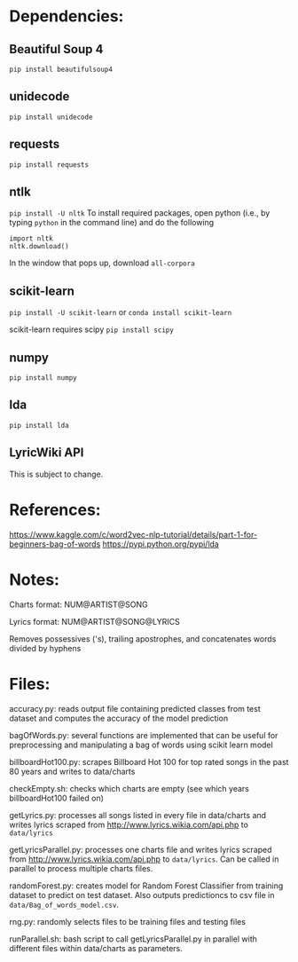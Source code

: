 Dependencies:
=============

Beautiful Soup 4
----------------
`pip install beautifulsoup4`

unidecode
---------
`pip install unidecode`

requests
--------
`pip install requests`

ntlk
----
`pip install -U nltk`
To install required packages, open python (i.e., by typing `python` in the command line) and
do the following
```
import nltk
nltk.download()
```
In the window that pops up, download `all-corpora`

scikit-learn
------------
`pip install -U scikit-learn` or `conda install scikit-learn`

scikit-learn requires scipy
`pip install scipy`

numpy
-----
`pip install numpy`

lda
---
`pip install lda`

LyricWiki API
-------------
This is subject to change.

References:
=============
https://www.kaggle.com/c/word2vec-nlp-tutorial/details/part-1-for-beginners-bag-of-words
https://pypi.python.org/pypi/lda

Notes:
======
Charts format: NUM@ARTIST@SONG

Lyrics format: NUM@ARTIST@SONG@LYRICS

Removes possessives ('s), trailing apostrophes, and concatenates words divided by hyphens


Files:
======
accuracy.py: reads output file containing predicted classes from test dataset and computes the accuracy of the model prediction

bagOfWords.py: several functions are implemented that can be useful for preprocessing and manipulating a bag of words using scikit learn model

billboardHot100.py: scrapes Billboard Hot 100 for top rated songs in the past 80 years and writes to data/charts

checkEmpty.sh: checks which charts are empty (see which years billboardHot100 failed on)

getLyrics.py: processes all songs listed in every file in data/charts and writes lyrics scraped from http://www.lyrics.wikia.com/api.php to `data/lyrics`

getLyricsParallel.py: processes one charts file and writes lyrics scraped from http://www.lyrics.wikia.com/api.php to `data/lyrics`. Can be called in parallel to process multiple charts files.

randomForest.py: creates model for Random Forest Classifier from training dataset to predict on test dataset. Also outputs predictioncs to csv file in `data/Bag_of_words_model.csv`.

rng.py: randomly selects files to be training files and testing files

runParallel.sh: bash script to call getLyricsParallel.py in parallel with different files within data/charts as parameters.
